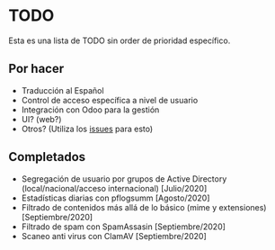 # TODO

Esta es una lista de TODO sin order de prioridad específico.

## Por hacer

- Traducción al Español
- Control de acceso específica a nivel de usuario
- Integración con Odoo para la gestión
- UI? (web?)
- Otros? (Utiliza los [issues](https://github.com/stdevPavelmc/mailad/issues) para esto)

## Completados

- Segregación de usuario por grupos de Active Directory (local/nacional/acceso internacional) [Julio/2020]
- Estadísticas diarias con pflogsumm [Agosto/2020]
- Filtrado de contenidos más allá de lo básico (mime y extensiones) [Septiembre/2020]
- Filtrado de spam con SpamAssasin [Septiembre/2020]
- Scaneo anti virus con ClamAV [Septiembre/2020]
